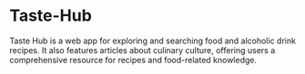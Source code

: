 # Taste-Hub

Taste Hub is a web app for exploring and searching food and alcoholic drink recipes. It also features articles about culinary culture, offering users a comprehensive resource for recipes and food-related knowledge.
